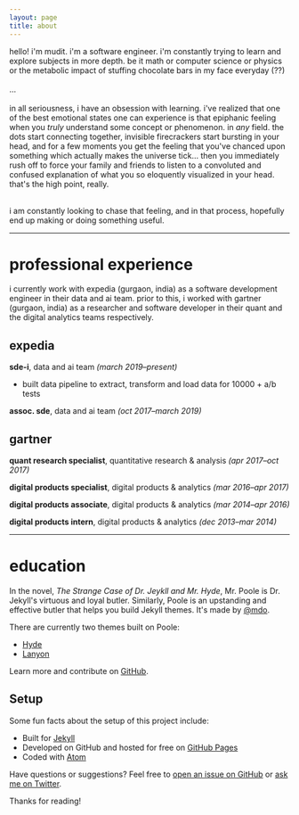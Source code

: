 ```yaml
---
layout: page
title: about
---
```


<!-- <p class="message">
  my aim making this website was to create a really nice aesthetically pleasing front end. i thought i'd learn how to design amazing vector graphics using adobe illustrator, and then also become really good at front end web design. as you can see, i haven't done any of that. yet. but i will. soon... let's play it by the decade... till then, this is all i can offer for a website about myself.
</p> -->

<p class="message">

hello! i'm mudit. i'm a software engineer. i'm constantly trying to learn and explore subjects in more depth. be it math or computer science or physics or the metabolic impact of stuffing chocolate bars in my face everyday (??) 
<br><br>
...
<br><br>
in all seriousness, i have an obsession with learning. i've realized that one of the best emotional states one can experience is that epiphanic feeling when you <em>truly</em> understand some concept or phenomenon. in <em>any</em> field. the dots start connecting together, invisible firecrackers start bursting in your head, and for a few moments you get the feeling that you've chanced upon something which actually makes the universe tick... then you immediately rush off to force your family and friends to listen to a convoluted and confused explanation of what you so eloquently visualized in your head. that's the high point, really.
<br><br>

i am constantly looking to chase that feeling, and in that process, hopefully end up making or doing something useful.
</p>

---

# professional experience
i currently work with expedia (gurgaon, india) as a software development engineer in their data and ai team. prior to this, i worked with gartner (gurgaon, india) as a researcher and software developer in their quant and the digital analytics teams respectively.

## expedia

**sde-i**, data and ai team *(march 2019&ndash;present)*
- built data pipeline to extract, transform and load data for 10000 + a/b tests 


**assoc. sde**, data and ai team *(oct 2017&ndash;march 2019)*

## gartner

**quant research specialist**, quantitative research & analysis *(apr 2017&ndash;oct 2017)*

**digital products specialist**, digital products & analytics *(mar 2016&ndash;apr 2017)*

**digital products associate**, digital products & analytics *(mar 2014&ndash;apr 2016)*

**digital products intern**, digital products & analytics *(dec 2013&ndash;mar 2014)*

---

# education
In the novel, *The Strange Case of Dr. Jeykll and Mr. Hyde*, Mr. Poole is Dr. Jekyll's virtuous and loyal butler. Similarly, Poole is an upstanding and effective butler that helps you build Jekyll themes. It's made by [@mdo](https://twitter.com/mdo).

There are currently two themes built on Poole:

* [Hyde](http://hyde.getpoole.com)
* [Lanyon](http://lanyon.getpoole.com)

Learn more and contribute on [GitHub](https://github.com/poole).

## Setup

Some fun facts about the setup of this project include:

* Built for [Jekyll](https://jekyllrb.com)
* Developed on GitHub and hosted for free on [GitHub Pages](https://pages.github.com)
* Coded with [Atom](https://atom.io)

Have questions or suggestions? Feel free to [open an issue on GitHub](https://github.com/poole/issues/new) or [ask me on Twitter](https://twitter.com/mdo).

Thanks for reading!
